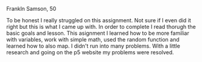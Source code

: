 Frankln Samson, 50

To be honest I really struggled on this assignment. Not sure if I even did it right but this is what I came up with. In order to complete I read thorugh the basic goals and lesson. This asignment I learned how to be more familiar with variables, work with simple math, used the random function and learned how to also map. I didn't run into many problems. With a little research and going on the p5 website my problems were resolved.  
